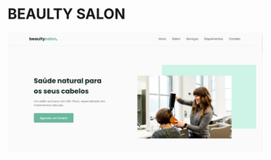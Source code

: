 # BEAULTY SALON

<img src="https://github.com/ItamarJoire/NLW-6-ORIGIN-SALON/blob/master/salon.PNG"/>
